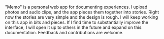 "Memo" is a personal web app for documenting experiences. I upload photos and audio clips, and the app pieces them together into stories. Right now the stories are very simple and the design is rough. I will keep working on this app in bits and pieces. If I find time to substantially improve the interface, I will open it up to others in the future and expand on this documentation. Feedback and contributions are welcome.

